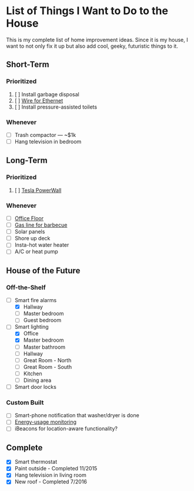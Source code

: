 # List of Things I Want to Do to the House

This is my complete list of home improvement ideas. Since it is my house, I want to not only fix it up but also add cool, geeky, futuristic things to it.

## Short-Term

### Prioritized

1. [ ] Install garbage disposal
1. [ ] [Wire for Ethernet](ethernet.md)
1. [ ] Install pressure-assisted toilets

### Whenever

* [ ] Trash compactor &mdash; ~$1k
* [ ] Hang television in bedroom

## Long-Term

### Prioritized

1. [ ] [Tesla PowerWall](powerwall.md)

### Whenever

* [ ] [Office Floor](office-floor.md)
* [ ] [Gas line for barbecue](gas-line-for-barbecue.md)
* [ ] Solar panels
* [ ] Shore up deck
* [ ] Insta-hot water heater
* [ ] A/C or heat pump

## House of the Future

### Off-the-Shelf

* [ ] Smart fire alarms
    * [x] Hallway
    * [ ] Master bedroom
    * [ ] Guest bedroom
* [ ] Smart lighting
    * [x] Office
    * [x] Master bedroom
    * [ ] Master bathroom
    * [ ] Hallway
    * [ ] Great Room - North
    * [ ] Great Room - South
    * [ ] Kitchen
    * [ ] Dining area
* [ ] Smart door locks

### Custom Built

* [ ] Smart-phone notification that washer/dryer is done
* [ ] [Energy-usage monitoring](http://openenergymonitor.org/emon/)
* [ ] iBeacons for location-aware functionality?

## Complete

* [x] Smart thermostat
* [x] Paint outside - Completed 11/2015
* [x] Hang television in living room
* [x] New roof - Completed 7/2016
